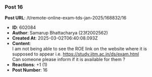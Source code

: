 ### Post 16
**Post URL**: /t/remote-online-exam-tds-jan-2025/168832/16
- **ID**: 602084
- **Author**: Samarup Bhattacharya (23f2002562)
- **Created At**: 2025-03-02T06:40:08.093Z
- **Content**:  
  I am not being able to see the ROE link on the website where it is supposed to appear i.e. <a href="http://url237.study.iitm.ac.in/ls/click?upn=u001.MSZz9dweuQKJW5SH8JFO0zVRC9abYa2H370vulgnqCEB0rb2JRDpdYmZAeWnLDFA8gyP_TaYffKNLhcpM10MCY1PnqDJT-2FNuZ61KkdeQdP748DgJIHBveqWN7MW2nmp9Bjx3db0V90vnVF9WnUpGJGlsZN6MwgywOkzb3puCTwzELfNnojc907IGFhG9ML64oysTn-2BlcDdSHGC1MGGt4QK6j8a8WFZ7VDO0bxrABDpAMFrnmSgZ-2F96-2F-2F1uAWfuwcNW3oD566TaT-2FDDiskBrP4u0QaQXDO95Y59Flo6u2QCzEhb8k-3D" rel="noopener nofollow ugc">https://study.iitm.ac.in/ds/exam.html</a><br>
Can someone please inform if it is available for them ?
- **Reactions**: +1 (1)
- **Post Number**: 16

